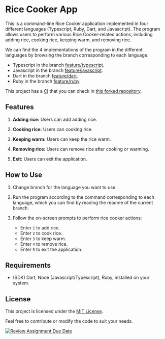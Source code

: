 # Rice Cooker App

This is a command-line Rice Cooker application implemented in four different languages (Typescript, Ruby, Dart, and Javascript). The program allows users to perform various Rice Cooker-related actions, including adding rice, cooking rice, keeping warm, and removing rice.

We can find the 4 implementations of the program in the different languages by browsing the branch corresponding to each language.
- Typescript in the branch [feature/typescript](https://github.com/hei-school/cc-d4-rice-cooker-ci-JrManjato/tree/feature/typescript).
- Javascript in the branch [feature/javascript](https://github.com/hei-school/cc-d4-rice-cooker-ci-JrManjato/tree/feature/javascript).
- Dart in the branch [feature/dart](https://github.com/hei-school/cc-d4-rice-cooker-ci-JrManjato/tree/feature/dart).
- Ruby in the branch [feature/ruby](https://github.com/hei-school/cc-d4-rice-cooker-ci-JrManjato/tree/feature/ruby).

This project has a [CI]() that you can check in [this forked repository](https://github.com/JrManjato/cc-d4-rice-cooker-ci-JrManjato/tree/main).

## Features

1. **Adding rice:** Users can add adding rice.

2. **Cooking rice:** Users can cooking rice.

3. **Keeping warm:** Users can keep the rice warm.

4. **Removing rice:** Users can remove rice after cooking or warming.

5. **Exit:** Users can exit the application.

## How to Use

1. Change branch for the language you want to use.
2. Run the program according to the command corresponding to each language, which you can find by reading the readme of the current branch.
   
3. Follow the on-screen prompts to perform rice cooker actions:
   - Enter `1` to add rice.
   - Enter `2` to cook rice.
   - Enter `3` to keep warm.
   - Enter `4` to remove rice.
   - Enter `5` to exit the application.

## Requirements

- (SDK) Dart, Node (Javascript/Typescript), Ruby, installed on your system.

## License

This project is licensed under the [MIT License](LICENSE).

Feel free to contribute or modify the code to suit your needs.

[![Review Assignment Due Date](https://classroom.github.com/assets/deadline-readme-button-24ddc0f5d75046c5622901739e7c5dd533143b0c8e959d652212380cedb1ea36.svg)](https://classroom.github.com/a/__xb4cFP)
